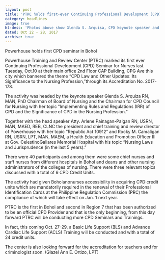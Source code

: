 ```yaml
---
layout: post
title: 'PTRC holds first-ever Continuing Professional Development (CPD) in Bohol'
category: headlines
image: true
hl-desc: 'Photos above show Glenda S. Arquisa, CPD keynote speaker and Rocky M. Camaligan,CGMH health education and promotion officer, flanked by Atty. Arlen P. Palgan and CristinSajonia, Powerhouse executive assistant.'
dated: 0ct 22 - 28, 2017
archive: true
---
```


Powerhouse holds first CPD seminar in Bohol

Powerhouse Training and Review Center (PTRC) marked its first ever Continuing Professional Development (CPD) Seminar for Nurses last Tuesday, Oct.10 at their main office 2nd Floor CAP Building, CPG Ave this city which bannered the theme “CPD Law and Other Updates: Its Significance to the Nursing Profession,”through its  Accreditation No. 2017-178. 

The activity was headed by the keynote speaker Glenda S. Arquiza RN, MAN, PhD Chairman of Board of Nursing and the Chairman for CPD Council for Nursing with her topic “Implementing Rules and Regulations (IRR) of CPD and the Significance of CPD in the Nursing Profession.” 

Together with the head speaker Atty. Arlene Painagan-Palgan RN, USRN, MAN, MAED, REB, CLNC the president and chief training and review director of Powerhouse with her topic “Republic Act 10912” and Rocky M. Camaligan RN, USRN, LPT, MAN, MAEM, a Health Education and Promotion Officer III at Gov. CelestinoGallares Memorial Hospital with his topic “Nursing Laws and Jurisprudence (in the last 5 years).” 

There were 40 participants and among them were some chief nurses and staff nurses from different hospitals in Bohol and deans and other nursing administrators of the colleges of nursing. There were three relevant topics discussed with a total of 6 CPD Credit Units.

The activity had given Boholanonurses accessibility in acquiring CPD credit units which are mandatorily required in the renewal of their Professional Identification Cards at the Philippine Regulation Commission (PRC) the compliance of which will take effect on Jan. 1 next year. 

PTRC is the first in Bohol and second in Region 7 that has been authorized to be an official CPD Provider and that is the only beginning, from this day forward PTRC will be conducting more CPD Seminars and Trainings. 

In fact, this coming Oct. 27-29, a Basic Life Support (BLS) and Advance Cardiac Life Support (ACLS) Training will be conducted and with a total of 24 credit units. 

The center is also looking forward for the accreditation for teachers and for criminologist soon. (Glazel Ann E. Ortizo, LPT)

